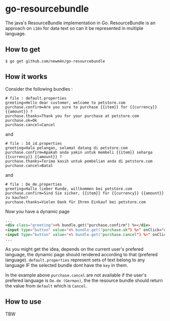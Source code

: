# go-resourcebundle

The java's ResourceBundle implementation in Go.
ResourceBundle is an approach on `i18n` for data text so can it be represented in multiple language.

## How to get

```text
$ go get github.com/newm4n/go-resourcebundle
```

## How it works

Consider the following bundles :

```text
# file : default.properties
greeting=Hello dear customer, welcome to petstore.com
purchase.confirm=Are you sure to purchase {{item}} for {{currency}} {{amount}} ?
purchase.thanks=Thank you for your purchase at petstore.com 
purchase.ok=Ok
purchase.cancel=Cancel

``` 
and
```text
# file : Id_id.properties
greeting=Halo pelangan, selamat datang di petstore.com
purchase.confirm=Apakah anda yakin untuk membeli {{item}} seharga {{currency}} {{amount}} ?
purchase.thanks=Terima kasih untuk pembelian anda di petstore.com 
purchase.cancel=Batal

``` 
and
```text
# file : De_de.properties
greeting=Hallo lieber Kunde, willkommen bei petstore.com
purchase.confirm=Sind Sie sicher, {{item}} für {{currency}} {{amount}} zu kaufen?
purchase.thanks=Vielen Dank für Ihren Einkauf bei petstore.com
``` 

Now you have a dynamic page 

```html
...
<div class="greeting"><% bundle.get("purchase.confirm") %></div>
<input type="button" value="<% bundle.get("purchase.ok") %>" onClick="confirm()">
<input type="button" value="<% bundle.get("purchase.cancel") %>" onClick="cancel()">
...
```
As you might get the idea, depends on the current user's prefered language, the dynamic page should rendered
according to that (prefered language). `default.properties` represent sets of text belong to any language IF the selected bundle 
dont have the `key` in them.

In the example above `purchase.cancel` are not available if the user's prefered language is `De.de (German)`, the 
the resource bundle should return the value from `default` which is `Cancel`. 

## How to use

TBW